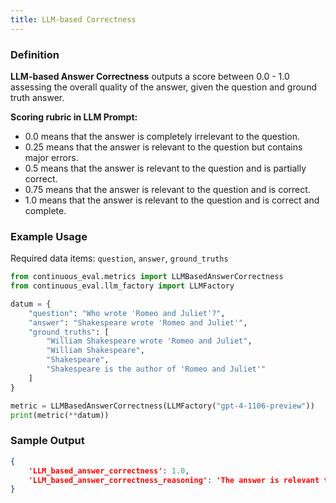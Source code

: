 ```yaml
---
title: LLM-based Correctness
---
```


### Definition


**LLM-based Answer Correctness** outputs a score between 0.0 - 1.0 assessing the overall quality of the answer, given the question and ground truth answer. 

**Scoring rubric in LLM Prompt:**
- 0.0 means that the answer is completely irrelevant to the question.
- 0.25 means that the answer is relevant to the question but contains major errors.
- 0.5 means that the answer is relevant to the question and is partially correct.
- 0.75 means that the answer is relevant to the question and is correct.
- 1.0 means that the answer is relevant to the question and is correct and complete.



### Example Usage

Required data items: `question`, `answer`, `ground_truths`

```python
from continuous_eval.metrics import LLMBasedAnswerCorrectness
from continuous_eval.llm_factory import LLMFactory

datum = {
    "question": "Who wrote 'Romeo and Juliet'?",
    "answer": "Shakespeare wrote 'Romeo and Juliet'",
    "ground_truths": [
        "William Shakespeare wrote 'Romeo and Juliet", 
        "William Shakespeare", 
        "Shakespeare", 
        "Shakespeare is the author of 'Romeo and Juliet'"
    ]
}

metric = LLMBasedAnswerCorrectness(LLMFactory("gpt-4-1106-preview"))
print(metric(**datum))
```

### Sample Output

```JSON
{
    'LLM_based_answer_correctness': 1.0, 
    'LLM_based_answer_correctness_reasoning': 'The answer is relevant to the question and is correct and complete. It matches the ground truth reference answers provided.'
}
```
